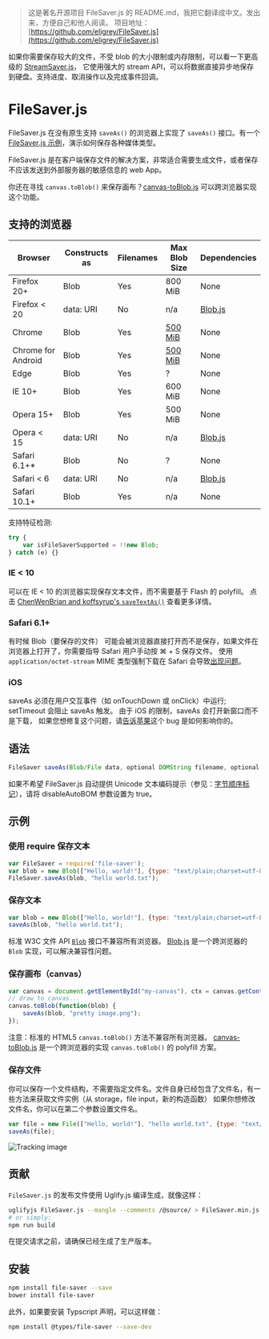 > 这是著名开源项目 FileSaver.js 的 README.md，我把它翻译成中文。发出来，方便自己和他人阅读。
项目地址：[https://github.com/eligrey/FileSaver.js](https://github.com/eligrey/FileSaver.js)

如果你需要保存较大的文件，不受 blob 的大小限制或内存限制，可以看一下更高级的 [StreamSaver.js](https://github.com/jimmywarting/StreamSaver.js)，
它使用强大的 stream API，可以将数据直接异步地保存到硬盘。支持进度、取消操作以及完成事件回调。

FileSaver.js
============

FileSaver.js 在没有原生支持 `saveAs()` 的浏览器上实现了 `saveAs()` 接口。有一个 [FileSaver.js 示例][1]，演示如何保存各种媒体类型。

FileSaver.js 是在客户端保存文件的解决方案，非常适合需要生成文件，或者保存不应该发送到外部服务器的敏感信息的 web App。

你还在寻找 `canvas.toBlob()` 来保存画布？[canvas-toBlob.js][2] 可以跨浏览器实现这个功能。

支持的浏览器
------------------

| Browser        | Constructs as | Filenames    | Max Blob Size | Dependencies |
| -------------- | ------------- | ------------ | ------------- | ------------ |
| Firefox 20+    | Blob          | Yes          | 800 MiB       | None         |
| Firefox < 20   | data: URI     | No           | n/a           | [Blob.js](https://github.com/eligrey/Blob.js) |
| Chrome         | Blob          | Yes          | [500 MiB][3]  | None         |
| Chrome for Android | Blob      | Yes          | [500 MiB][3]  | None         |
| Edge           | Blob          | Yes          | ?             | None         |
| IE 10+         | Blob          | Yes          | 600 MiB       | None         |
| Opera 15+      | Blob          | Yes          | 500 MiB       | None         |
| Opera < 15     | data: URI     | No           | n/a           | [Blob.js](https://github.com/eligrey/Blob.js) |
| Safari 6.1+*   | Blob          | No           | ?             | None         |
| Safari < 6     | data: URI     | No           | n/a           | [Blob.js](https://github.com/eligrey/Blob.js) |
| Safari 10.1+   | Blob          | Yes          | n/a           | None         |

支持特征检测:

```js
try {
    var isFileSaverSupported = !!new Blob;
} catch (e) {}
```

### IE < 10

可以在 IE < 10 的浏览器实现保存文本文件，而不需要基于 Flash 的 polyfill。
点击 [ChenWenBrian and koffsyrup's `saveTextAs()`](https://github.com/koffsyrup/FileSaver.js#examples) 查看更多详情。

### Safari 6.1+

有时候 Blob（要保存的文件） 可能会被浏览器直接打开而不是保存，如果文件在浏览器上打开了，你需要指导 Safari 用户手动按 ⌘ + S 保存文件。 使用 `application/octet-stream` MIME 类型强制下载在 Safari 会导致[出现问题](https://github.com/eligrey/FileSaver.js/issues/12#issuecomment-47247096)。

### iOS

saveAs 必须在用户交互事件（如 onTouchDown 或 onClick）中运行; setTimeout 会阻止 saveAs 触发。 由于 iOS 的限制，saveAs 会打开新窗口而不是下载，
如果您想修复这个问题，请[告诉苹果](https://bugs.webkit.org/show_bug.cgi?id=102914)这个 bug 是如何影响你的。

语法
------

```js
FileSaver saveAs(Blob/File data, optional DOMString filename, optional Boolean disableAutoBOM)
```

如果不希望 FileSaver.js 自动提供 Unicode 文本编码提示（参见：[字节顺序标记](https://en.wikipedia.org/wiki/Byte_order_mark)），请将 disableAutoBOM 参数设置为 true。

示例
--------

### 使用 require 保存文本

```js
var FileSaver = require('file-saver');
var blob = new Blob(["Hello, world!"], {type: "text/plain;charset=utf-8"});
FileSaver.saveAs(blob, "hello world.txt");
```

### 保存文本

```js
var blob = new Blob(["Hello, world!"], {type: "text/plain;charset=utf-8"});
saveAs(blob, "hello world.txt");
```

标准 W3C 文件 API [`Blob`][4] 接口不兼容所有浏览器。
[Blob.js][5] 是一个跨浏览器的 `Blob` 实现，可以解决兼容性问题。

### 保存画布（canvas）

```js
var canvas = document.getElementById("my-canvas"), ctx = canvas.getContext("2d");
// draw to canvas...
canvas.toBlob(function(blob) {
    saveAs(blob, "pretty image.png");
});
```

注意：标准的 HTML5 `canvas.toBlob()` 方法不兼容所有浏览器。
[canvas-toBlob.js][6] 是一个跨浏览器的实现 `canvas.toBlob()` 的 polyfill 方案。

### 保存文件

你可以保存一个文件结构，不需要指定文件名。文件自身已经包含了文件名，有一些方法来获取文件实例（从 storage，file input，新的构造函数）
如果你想修改文件名，你可以在第二个参数设置文件名。

```js
var file = new File(["Hello, world!"], "hello world.txt", {type: "text/plain;charset=utf-8"});
saveAs(file);
```



![Tracking image](https://in.getclicky.com/212712ns.gif)

  [1]: http://eligrey.com/demos/FileSaver.js/
  [2]: https://github.com/eligrey/canvas-toBlob.js
  [3]: https://code.google.com/p/chromium/issues/detail?id=375297
  [4]: https://developer.mozilla.org/en-US/docs/DOM/Blob
  [5]: https://github.com/eligrey/Blob.js
  [6]: https://github.com/eligrey/canvas-toBlob.js

贡献
------------

`FileSaver.js` 的发布文件使用 Uglify.js 编译生成，就像这样：

```bash
uglifyjs FileSaver.js --mangle --comments /@source/ > FileSaver.min.js
# or simply:
npm run build
```

在提交请求之前，请确保已经生成了生产版本。

安装
------------------

```bash
npm install file-saver --save
bower install file-saver
```

此外，如果要安装 Typscript 声明，可以这样做：

```bash
npm install @types/file-saver --save-dev
```